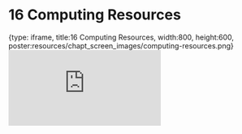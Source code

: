 # 16 Computing Resources
 
{type: iframe, title:16 Computing Resources, width:800, height:600, poster:resources/chapt_screen_images/computing-resources.png}
![](http://hutchdatascience.org/Data_Management_and_Sharing/no_toc/computing-resources.html)
 

 
